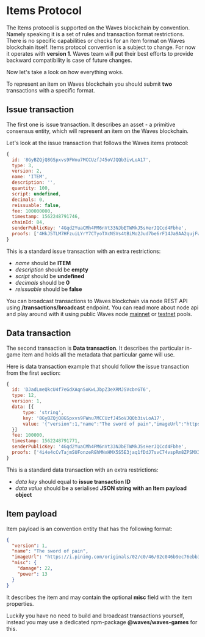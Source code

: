 # Items Protocol
The Items protocol is supported on the Waves blockchain by convention. Namely speaking it is a set of rules and transaction format restrictions. There is no specific capabilities or checks for an item format on Waves blockchain itself. Items protocol convention is a subject to change. For now it operates with **version 1**. Waves team will put their best efforts to provide backward compatibility is case of future changes.

Now let's take a look on how everything woks.

To represent an item on Waves blockchain you should submit **two** transactions with a specific format. 

## Issue transaction
The first one is issue transaction. It describes an asset - a primitive consensus entity, which will represent an item on the Waves blockchain.

Let's look at the issue transaction that follows the Waves items protocol:
```js
{
  id: '8GyBZQjQ8GSpxvs9FWnu7MCCUzfJ45oVJQQb3ivLoA17',
  type: 3,
  version: 2,
  name: 'ITEM',
  description: '',
  quantity: 100,
  script: undefined,
  decimals: 0,
  reissuable: false,
  fee: 100000000,
  timestamp: 1562248791746,
  chainId: 84,
  senderPublicKey: '4Gqd2YuaCMh4PM6nVt33NJbETWMkJ5sHerJQCcd4Fbhe',
  proofs: ['4HkJ5TLM7HFzuiLYrY7CTyoTXcNSVs4tBiMo2Jud7be6rF14Ja9AA2qujFwhFA3WGeRw2QxvuSnc3fceMXNBJpXs']
}
```

This is a standard issue transaction with an extra restrictions:
- *name* should be **ITEM**
- *description* should be **empty**
- *script* should be **undefined**
- *decimals* should be **0**
- *reissuable* should be **false**

You can broadcast transactions to Waves blockchain via node REST API using 
**/transactions/broadcast** endpoint. You can read more about node api and play around with it using public Waves node [mainnet](https://nodes.wavesnodes.com) or [testnet](https://testnodes.wavesnodes.com) pools.

## Data transaction
The second transaction is **Data transaction**. It describes the particular in-game item and holds all the metadata that particular game will use.

Here is data transaction example that should follow the issue transaction from the first section: 

```js
{
  id: 'DJadLmeQkcU4f7eGdXAqnSoKwLJbpZ3eXRMJSVcbnGT6',
  type: 12,
  version: 1,
  data: [{
      type: 'string',
      key: '8GyBZQjQ8GSpxvs9FWnu7MCCUzfJ45oVJQQb3ivLoA17',
      value: '{"version":1,"name":"The sword of pain","imageUrl":"https://i.pinimg.com/originals/02/c0/46/02c046b9ec76ebb3061515df8cb9f118.jpg","misc":{"damage":22,"power":13}}'
  }]
  fee: 100000,
  timestamp: 1562248791771,
  senderPublicKey: '4Gqd2YuaCMh4PM6nVt33NJbETWMkJ5sHerJQCcd4Fbhe',
  proofs: ['4i4e4cCvTajmSUFonzeRGhMNxHMX5S5E3jaq1fDdJ7svC74vspRm8ZPSMX3zdx7AfZ51A85HMZj6ywrENuZxTKcK'],
}
```
This is a standard data transaction with an extra restrictions:
- *data key* should equal to **issue transaction ID**
- *data value* should be a serialised **JSON string with an Item payload object**

## Item payload
Item payload is an convention entity that has the following format:

```json
{
  "version": 1,
  "name": "The sword of pain",
  "imageUrl": "https://i.pinimg.com/originals/02/c0/46/02c046b9ec76ebb3061515df8cb9f118.jpg",
  "misc": {
    "damage": 22,
    "power": 13
  }
}
```
It describes the item and may contain the optional **misc** field with the item properties.

Luckily you have no need to build and broadcast transactions yourself, instead you may use a dedicated npm-package **@waves/waves-games** for this.